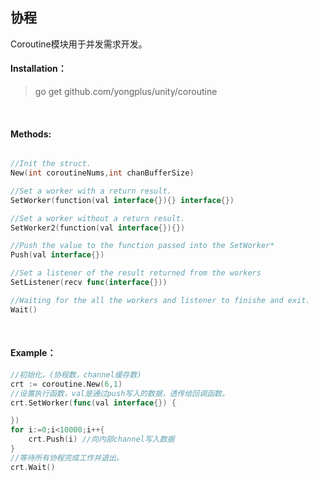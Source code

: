 ## 协程

Coroutine模块用于并发需求开发。

#### Installation：
> go get github.com/yongplus/unity/coroutine

<br>  

#### Methods:
```go

//Init the struct.
New(int coroutineNums,int chanBufferSize)

//Set a worker with a return result.
SetWorker(function(val interface{}){} interface{})

//Set a worker without a return result.
SetWorker2(function(val interface{}){})

//Push the value to the function passed into the SetWorker*
Push(val interface{})

//Set a listener of the result returned from the workers 
SetListener(recv func(interface{}))

//Waiting for the all the workers and listener to finishe and exit. 
Wait() 
```
<br>  
  

#### Example：
```go
//初始化，(协程数，channel缓存数)
crt := coroutine.New(6,1)
//设置执行函数，val是通过push写入的数据，透传给回调函数。
crt.SetWorker(func(val interface{}) {

})
for i:=0;i<10000;i++{
    crt.Push(i) //向内部channel写入数据
}
//等待所有协程完成工作并退出。
crt.Wait()
```